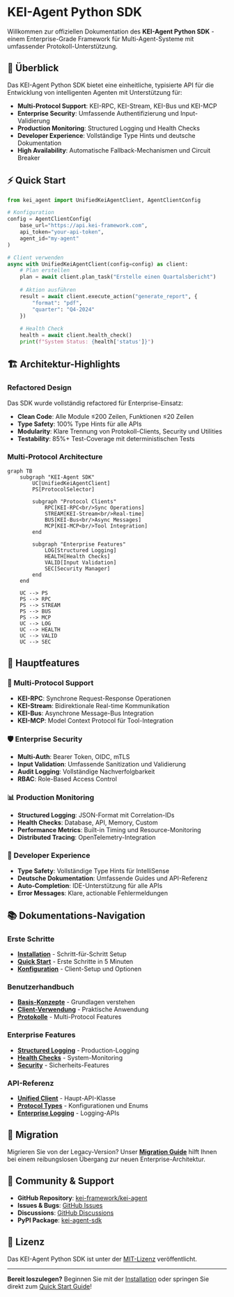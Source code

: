 # KEI-Agent Python SDK

Willkommen zur offiziellen Dokumentation des **KEI-Agent Python SDK** - einem Enterprise-Grade Framework für Multi-Agent-Systeme mit umfassender Protokoll-Unterstützung.

## 🚀 Überblick

Das KEI-Agent Python SDK bietet eine einheitliche, typisierte API für die Entwicklung von intelligenten Agenten mit Unterstützung für:

- **Multi-Protocol Support**: KEI-RPC, KEI-Stream, KEI-Bus und KEI-MCP
- **Enterprise Security**: Umfassende Authentifizierung und Input-Validierung
- **Production Monitoring**: Structured Logging und Health Checks
- **Developer Experience**: Vollständige Type Hints und deutsche Dokumentation
- **High Availability**: Automatische Fallback-Mechanismen und Circuit Breaker

## ⚡ Quick Start

```python
from kei_agent import UnifiedKeiAgentClient, AgentClientConfig

# Konfiguration
config = AgentClientConfig(
    base_url="https://api.kei-framework.com",
    api_token="your-api-token",
    agent_id="my-agent"
)

# Client verwenden
async with UnifiedKeiAgentClient(config=config) as client:
    # Plan erstellen
    plan = await client.plan_task("Erstelle einen Quartalsbericht")
    
    # Aktion ausführen
    result = await client.execute_action("generate_report", {
        "format": "pdf",
        "quarter": "Q4-2024"
    })
    
    # Health Check
    health = await client.health_check()
    print(f"System Status: {health['status']}")
```

## 🏗️ Architektur-Highlights

### Refactored Design
Das SDK wurde vollständig refactored für Enterprise-Einsatz:

- **Clean Code**: Alle Module ≤200 Zeilen, Funktionen ≤20 Zeilen
- **Type Safety**: 100% Type Hints für alle APIs
- **Modularity**: Klare Trennung von Protokoll-Clients, Security und Utilities
- **Testability**: 85%+ Test-Coverage mit deterministischen Tests

### Multi-Protocol Architecture

```mermaid
graph TB
    subgraph "KEI-Agent SDK"
        UC[UnifiedKeiAgentClient]
        PS[ProtocolSelector]
        
        subgraph "Protocol Clients"
            RPC[KEI-RPC<br/>Sync Operations]
            STREAM[KEI-Stream<br/>Real-time]
            BUS[KEI-Bus<br/>Async Messages]
            MCP[KEI-MCP<br/>Tool Integration]
        end
        
        subgraph "Enterprise Features"
            LOG[Structured Logging]
            HEALTH[Health Checks]
            VALID[Input Validation]
            SEC[Security Manager]
        end
    end
    
    UC --> PS
    PS --> RPC
    PS --> STREAM
    PS --> BUS
    PS --> MCP
    UC --> LOG
    UC --> HEALTH
    UC --> VALID
    UC --> SEC
```

## 🎯 Hauptfeatures

### 🔌 Multi-Protocol Support
- **KEI-RPC**: Synchrone Request-Response Operationen
- **KEI-Stream**: Bidirektionale Real-time Kommunikation
- **KEI-Bus**: Asynchrone Message-Bus Integration
- **KEI-MCP**: Model Context Protocol für Tool-Integration

### 🛡️ Enterprise Security
- **Multi-Auth**: Bearer Token, OIDC, mTLS
- **Input Validation**: Umfassende Sanitization und Validierung
- **Audit Logging**: Vollständige Nachverfolgbarkeit
- **RBAC**: Role-Based Access Control

### 📊 Production Monitoring
- **Structured Logging**: JSON-Format mit Correlation-IDs
- **Health Checks**: Database, API, Memory, Custom
- **Performance Metrics**: Built-in Timing und Resource-Monitoring
- **Distributed Tracing**: OpenTelemetry-Integration

### 🔧 Developer Experience
- **Type Safety**: Vollständige Type Hints für IntelliSense
- **Deutsche Dokumentation**: Umfassende Guides und API-Referenz
- **Auto-Completion**: IDE-Unterstützung für alle APIs
- **Error Messages**: Klare, actionable Fehlermeldungen

## 📚 Dokumentations-Navigation

### Erste Schritte
- [**Installation**](getting-started/installation.md) - Schritt-für-Schritt Setup
- [**Quick Start**](getting-started/quickstart.md) - Erste Schritte in 5 Minuten
- [**Konfiguration**](getting-started/configuration.md) - Client-Setup und Optionen

### Benutzerhandbuch
- [**Basis-Konzepte**](user-guide/concepts.md) - Grundlagen verstehen
- [**Client-Verwendung**](user-guide/client-usage.md) - Praktische Anwendung
- [**Protokolle**](user-guide/protocols.md) - Multi-Protocol Features

### Enterprise Features
- [**Structured Logging**](enterprise/logging.md) - Production-Logging
- [**Health Checks**](enterprise/health-checks.md) - System-Monitoring
- [**Security**](enterprise/security.md) - Sicherheits-Features

### API-Referenz
- [**Unified Client**](api/unified-client.md) - Haupt-API-Klasse
- [**Protocol Types**](api/protocol-types.md) - Konfigurationen und Enums
- [**Enterprise Logging**](api/enterprise-logging.md) - Logging-APIs

## 🔄 Migration

Migrieren Sie von der Legacy-Version? Unser [**Migration Guide**](migration/from-legacy.md) hilft Ihnen bei einem reibungslosen Übergang zur neuen Enterprise-Architektur.

## 🤝 Community & Support

- **GitHub Repository**: [kei-framework/kei-agent](https://github.com/kei-framework/kei-agent)
- **Issues & Bugs**: [GitHub Issues](https://github.com/kei-framework/kei-agent/issues)
- **Discussions**: [GitHub Discussions](https://github.com/kei-framework/kei-agent/discussions)
- **PyPI Package**: [kei-agent-sdk](https://pypi.org/project/kei-agent-sdk/)

## 📄 Lizenz

Das KEI-Agent Python SDK ist unter der [MIT-Lizenz](https://github.com/kei-framework/kei-agent/blob/main/LICENSE) veröffentlicht.

---

**Bereit loszulegen?** Beginnen Sie mit der [Installation](getting-started/installation.md) oder springen Sie direkt zum [Quick Start Guide](getting-started/quickstart.md)!
